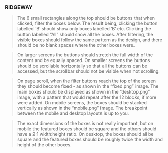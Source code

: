 ### RIDGEWAY
> The 6 small rectangles along the top should be buttons that when clicked, filter the boxes below. The result being, clicking the button labelled ‘B’ should show only boxes labelled ‘B’ etc. Clicking the button labelled “All” should show all the boxes. After filtering, the visible boxes should follow the same pattern as the design, and there should be no blank spaces where the other boxes were.

> On larger screens the buttons should stretch the full width of the content and be equally spaced.
On smaller screens the buttons should be scrollable horizontally so that all the buttons can be accessed, but the scrollbar should not be visible when not scrolling.

> On page scroll, when the filter buttons reach the top of the screen they should become fixed - as shown in the “fixed.png” image.
The main boxes should be displayed as shown in the “desktop.png” image, with a pattern that would repeat after the 12 blocks, if more were added.
On mobile screens, the boxes should be stacked vertically as shown in the “mobile.png” image. The breakpoint between the mobile and desktop layouts is up to you.

> The exact dimensions of the boxes is not really important, but on mobile the featured boxes should be square and the others should have a 2:1 width:height ratio. On desktop, the boxes should all be square and the featured boxes should be roughly twice the width and height of the other boxes.